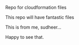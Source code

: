 Repo for cloudformation files

This repo will have fantastic files

This is from me, sudheer...

Happy to see that.

